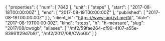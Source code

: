 {
  "properties": {
    "num": [
      7842
    ],
    "unit": [
      "steps"
    ],
    "start": [
      "2017-08-18T00:00:00Z"
    ],
    "end": [
      "2017-08-19T00:00:00Z"
    ],
    "published": [
      "2017-08-19T00:00:00Z"
    ]
  },
  "client_id": "https://www-api.jvt.me/fit",
  "date": "2017-08-19T00:00:00Z",
  "kind": "steps",
  "h": "h-measure",
  "slug": "2017/08/cwogb",
  "aliases": [
    "/mf2/59fae264-cf90-4107-a55e-83961f29d7b9/",
    "/mf2/2017/08/CWoGb"
  ]
}
